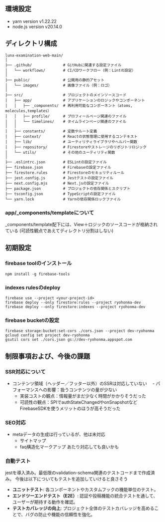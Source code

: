 ## 環境設定

- yarn version v1.22.22
- node.js version v20.14.0

## ディレクトリ構成

```
luna-examination-web-main/
│
├── .github/              # GitHubに関連する設定ファイル
│   └── workflows/        # CI/CDワークフロー（例：Lintの設定）
│
├── public/               # 公開用の静的アセット
│   └── images/           # 画像ファイル（例：ロゴ）
│
├── src/                  # プロジェクトのメインソースコード
│   ├── app/              # アプリケーションのロジックやコンポーネント
│   │   ├── _components/  # 再利用可能なコンポーネント（atoms, molecules,templates）
│   │   ├── profile/      # プロフィールページ関連のファイル
│   │   └── timelines/    # タイムラインページ関連のファイル
│   │
│   ├── constants/        # 定数やルート定義
│   ├── context/          # Reactの状態管理に使用するコンテキスト
│   ├── lib/              # ユーティリティライブラリやヘルパー関数
│   ├── repository/       # Firestoreやストレージのリポジトリロジック
│   └── utils/            # その他のユーティリティ関数
│
├── .eslintrc.json        # ESLintの設定ファイル
├── firebase.json         # Firebaseの設定ファイル
├── firestore.rules       # Firestoreのセキュリティルール
├── jest.config.js        # Jestテストの設定ファイル
├── next.config.mjs       # Next.jsの設定ファイル
├── package.json          # プロジェクトの依存関係とスクリプト
├── tsconfig.json         # TypeScriptの設定ファイル
└── yarn.lock             # Yarnの依存関係ロックファイル
```

### app/\_components/templateについて

\_components/template配下には、View＋ロジックのソースコードが格納されている (可読性観点であえてディレクトリ分割はしない)

## 初期設定

### firebase toolのインストール

```
npm install -g firebase-tools
```

### indexes rulesのdeploy

```
firebase use --project <your-project-id>
firebase deploy --only firestore:rules --project ryohonma-dev
firebase deploy --only firestore:indexes --project ryohonma-dev
```

### firebase bucketの設定

```
firebase storage:bucket:set-cors ./cors.json --project dev-ryohonma
gcloud config set project dev-ryohonma
gsutil cors set ./cors.json gs://dev-ryohonma.appspot.com
```

## 制限事項および、今後の課題

### SSR対応について

- コンテンツ領域（ヘッダー／フッター以外）のSSRは対応していない
  　- パフォーマンスへの影響：扱うコンテンツの量が少ない
  - 実装コストの観点：情報量がまだ少なく時間がかかりそうだった
  - 可読性の観点：SPIでauthStateChangedやonSnapshotなどFirebaseSDKを使うメリットのほうが高そうだった

### SEO対応

- metaデータの生成は行っているが、他は未対応
  - サイトマップ
  - faq構造化マークアップ
    あたり対応しても良いかも

### 自動テスト

jestを導入済み。最低限のvalidation-schema関連のテストコードまで作成済み。
今後は以下についてもテストを追加していけると良さそう

- **ユニットテスト**: 各コンポーネントやカスタムフックの機能単位のテスト。
- **エンドツーエンドテスト（E2E）**: 認証や投稿機能の統合テストを通して、ユーザーが期待する動作を確認。
- **テストカバレッジの向上**: プロジェクト全体のテストカバレッジを高めることで、バグの防止や機能の信頼性を強化。
